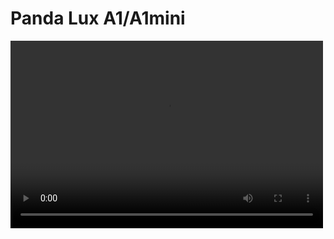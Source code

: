# Panda Lux A1/A1mini

<video width="500" height="300" controls>
    <source src="img/Panda_Lux/installationen.mp4" type="video/mp4">
</video>

